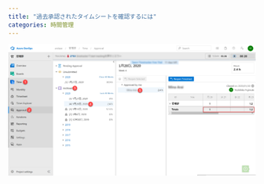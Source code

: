 ```yaml
---
title: "過去承認されたタイムシートを確認するには"
categories: 時間管理
---
```


![](../assets/images/2020-02-11-15-41-42.png)
